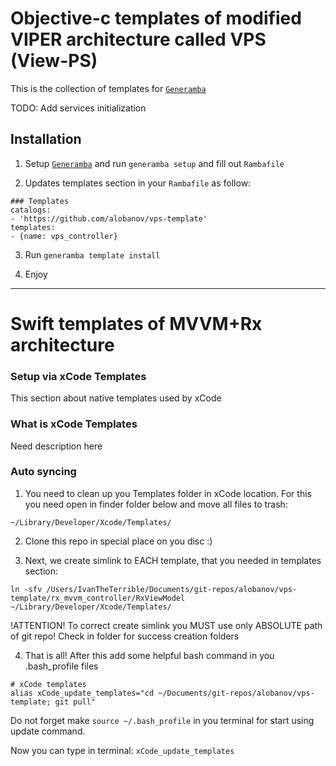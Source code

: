 # Objective-c templates of modified VIPER architecture called VPS (View-PS)
This is the collection of templates for [`Generamba`](https://github.com/rambler-digital-solutions/Generamba)

TODO: Add services initialization

## Installation
1) Setup [`Generamba`](https://github.com/rambler-digital-solutions/Generamba) and run `generamba setup` and fill out `Rambafile`

2) Updates templates section in your `Rambafile` as follow:
```
### Templates
catalogs:
- 'https://github.com/alobanov/vps-template'
templates:
- {name: vps_controller}
```

3) Run `generamba template install`

5) Enjoy

---

# Swift templates of MVVM+Rx architecture
### Setup via xCode Templates

This section about native templates used by xCode

### What is xCode Templates

Need description here

### Auto syncing

1) You need to clean up you Templates folder in xCode location. For this you need open in finder folder below and move all files to trash:
```
~/Library/Developer/Xcode/Templates/
```

2) Clone this repo in special place on you disc :)

3) Next, we create simlink to EACH template, that you needed in templates section:
```
ln -sfv /Users/IvanTheTerrible/Documents/git-repos/alobanov/vps-template/rx_mvvm_controller/RxViewModel ~/Library/Developer/Xcode/Templates/
```

!ATTENTION! To correct create simlink you MUST use only ABSOLUTE path of git repo!
Check in folder for success creation folders

4) That is all! After this add some helpful bash command in you .bash_profile files
```
# xCode templates
alias xCode_update_templates="cd ~/Documents/git-repos/alobanov/vps-template; git pull"
```

Do not forget make `source ~/.bash_profile` in you terminal for start using update command.

Now you can type in terminal: `xCode_update_templates`
